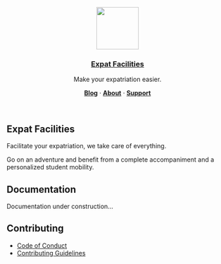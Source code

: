 <p align="center">
  <a href="https://expatfacilities.co">
    <img src="https://expatfacilities.co/static/images/logo/logo.svg" height="96">
    <h3 align="center">Expat Facilities</h3>
  </a>
</p>

<p align="center">Make your expatriation easier.</p>

<p align="center">
  <a href="https://expatfacilities.co/blog"><strong>Blog</strong></a> ·
  <a href="https://expatfacilities.co/about"><strong>About</strong></a> ·
  <a href="https://expatfacilities.co/support"><strong>Support</strong></a>
</p>
<br/>

## Expat Facilities

Facilitate your expatriation, we take care of everything.

Go on an adventure and benefit from a complete accompaniment and a personalized student mobility.

## Documentation

Documentation under construction...

## Contributing

- [Code of Conduct](https://github.com/expatfacilities/.github/blob/master/.github/CODE_OF_CONDUCT.md)
- [Contributing Guidelines](#)
